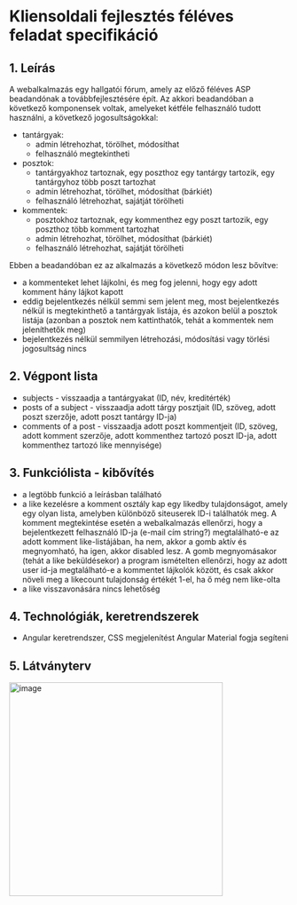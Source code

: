 # Kliensoldali fejlesztés féléves feladat specifikáció


## 1. Leírás

A webalkalmazás egy hallgatói fórum, amely az előző féléves ASP beadandónak a továbbfejlesztésére épít. Az akkori beadandóban a következő komponensek voltak, amelyeket kétféle felhasználó tudott használni, a következő jogosultságokkal:
  - tantárgyak:
    - admin létrehozhat, törölhet, módosíthat
    - felhasználó megtekintheti
  - posztok:
    - tantárgyakhoz tartoznak, egy poszthoz egy tantárgy tartozik, egy tantárgyhoz több poszt tartozhat
    - admin létrehozhat, törölhet, módosíthat (bárkiét)
    - felhasználó létrehozhat, sajátját törölheti
  - kommentek:
    - posztokhoz tartoznak, egy kommenthez egy poszt tartozik, egy poszthoz több komment tartozhat
    - admin létrehozhat, törölhet, módosíthat (bárkiét)
    - felhasználó létrehozhat, sajátját törölheti
    
Ebben a beadandóban ez az alkalmazás a következő módon lesz bővítve:
  - a kommenteket lehet lájkolni, és meg fog jelenni, hogy egy adott komment hány lájkot kapott
  - eddig bejelentkezés nélkül semmi sem jelent meg, most bejelentkezés nélkül is megtekinthető a tantárgyak listája, és azokon belül a posztok listája (azonban a posztok nem kattinthatók, tehát a kommentek nem jeleníthetők meg)
  - bejelentkezés nélkül semmilyen létrehozási, módosítási vagy törlési jogosultság nincs
  
## 2. Végpont lista
 - subjects - visszaadja a tantárgyakat (ID, név, kreditérték)
 - posts of a subject - visszaadja adott tárgy posztjait (ID, szöveg, adott poszt szerzője, adott poszt tantárgy ID-ja)
 - comments of a post - visszaadja adott poszt kommentjeit (ID, szöveg, adott komment szerzője, adott kommenthez tartozó poszt ID-ja, adott kommenthez tartozó like mennyisége)
 
## 3. Funkciólista - kibővítés
  - a legtöbb funkció a leírásban található
  - a like kezelésre a komment osztály kap egy likedby tulajdonságot, amely egy olyan lista, amelyben különböző siteuserek ID-i találhatók meg. A komment megtekintése esetén a webalkalmazás ellenőrzi, hogy a bejelentkezett felhasználó ID-ja (e-mail cím string?) megtalálható-e az adott komment like-listájában, ha nem, akkor a gomb aktív és megnyomható, ha igen, akkor disabled lesz. A gomb megnyomásakor (tehát a like beküldésekor) a program ismételten ellenőrzi, hogy az adott user id-ja megtalálható-e a kommentet lájkolók között, és csak akkor növeli meg a likecount tulajdonság értékét 1-el, ha ő még nem like-olta
  - a like visszavonására nincs lehetőség
  
## 4. Technológiák, keretrendszerek
  - Angular keretrendszer, CSS megjelenítést Angular Material fogja segíteni
  
## 5. Látványterv
<img width="385" alt="image" src="https://user-images.githubusercontent.com/92106195/235349996-53eec5fa-681d-4e3c-956f-d3db7a7724ef.png">

